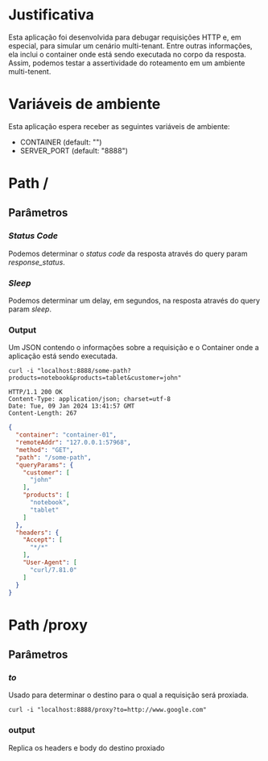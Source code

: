 # Justificativa

Esta aplicação foi desenvolvida para debugar requisições HTTP e, em especial, para simular um cenário multi-tenant.
Entre outras informações, ela inclui o container onde está sendo executada no corpo da resposta. Assim, podemos testar a assertividade do roteamento em um ambiente multi-tenent.

# Variáveis de ambiente

Esta aplicação espera receber as seguintes variáveis de ambiente:
- CONTAINER (default: "")
- SERVER_PORT (default: "8888")

# Path /

## Parâmetros 

### _Status Code_

Podemos determinar o _status code_ da resposta através do query param _response_status_.

### _Sleep_

Podemos determinar um delay, em segundos, na resposta através do query param _sleep_.

### Output

Um JSON contendo o informações sobre a requisição e o Container onde a aplicação está sendo executada.
```
curl -i "localhost:8888/some-path?products=notebook&products=tablet&customer=john"
```
```
HTTP/1.1 200 OK
Content-Type: application/json; charset=utf-8
Date: Tue, 09 Jan 2024 13:41:57 GMT
Content-Length: 267
``` 
```json
{
  "container": "container-01",
  "remoteAddr": "127.0.0.1:57968",
  "method": "GET",
  "path": "/some-path",
  "queryParams": {
    "customer": [
      "john"
    ],
    "products": [
      "notebook",
      "tablet"
    ]
  },
  "headers": {
    "Accept": [
      "*/*"
    ],
    "User-Agent": [
      "curl/7.81.0"
    ]
  }
}

```

# Path /proxy

## Parâmetros 

### _to_

Usado para determinar o destino para o qual a requisição será proxiada.

```
curl -i "localhost:8888/proxy?to=http://www.google.com"
```

### output 
Replica os headers e body do destino proxiado 